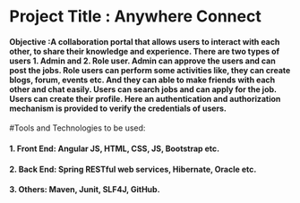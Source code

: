 # Project Title : Anywhere Connect
#### Objective :A collaboration portal that allows users to interact with each other, to share their knowledge and experience. There are two types of users 1. Admin and 2. Role user. Admin can approve the users and can post the jobs. Role users can perform some activities like, they can create blogs, forum, events etc. And they can able to make friends with each other and chat easily. Users can search jobs and can apply for the job. Users can create their profile.  Here an authentication and authorization mechanism is provided to verify the credentials of users.

#Tools and Technologies to be used:
#### 1.	Front End: Angular JS, HTML, CSS, JS, Bootstrap etc.
#### 2.	Back End: Spring RESTful web services, Hibernate, Oracle etc.
#### 3.	Others: Maven, Junit, SLF4J, GitHub.


